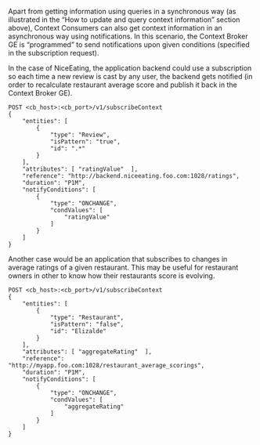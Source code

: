 Apart from getting information using queries in a synchronous way (as
illustrated in the “How to update and query context information” section
above), Context Consumers can also get context information in an
asynchronous way using notifications. In this scenario, the Context
Broker GE is “programmed” to send notifications upon given conditions
(specified in the subscription request).

In the case of NiceEating, the application backend could use a
subscription so each time a new review is cast by any user, the backend
gets notified (in order to recalculate restaurant average score and
publish it back in the Context Broker GE).

    POST <cb_host>:<cb_port>/v1/subscribeContext
    {
        "entities": [
            {
                "type": "Review",
                "isPattern": "true",
                "id": ".*"
            }
        ],
        "attributes": [ "ratingValue"  ],
        "reference": "http://backend.niceeating.foo.com:1028/ratings",
        "duration": "P1M",
        "notifyConditions": [
            {
                "type": "ONCHANGE",
                "condValues": [
                    "ratingValue"
                ]
            }
        ]
    }

Another case would be an application that subscribes to changes in
average ratings of a given restaurant. This may be useful for restaurant
owners in other to know how their restaurants score is evolving.

    POST <cb_host>:<cb_port>/v1/subscribeContext
    {
        "entities": [
            {
                "type": "Restaurant",
                "isPattern": "false",
                "id": "Elizalde"
            }
        ],
        "attributes": [ "aggregateRating"  ],
        "reference": "http://myapp.foo.com:1028/restaurant_average_scorings",
        "duration": "P1M",
        "notifyConditions": [
            {
                "type": "ONCHANGE",
                "condValues": [
                    "aggregateRating"
                ]
            }
        ]
    }

 
